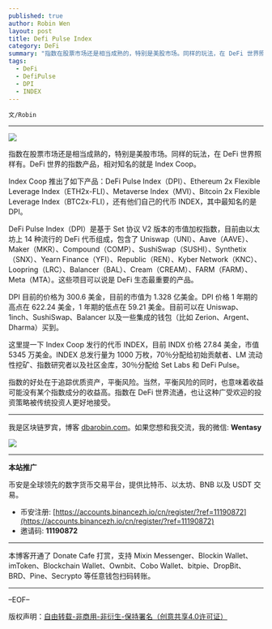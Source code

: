 ```yaml
---
published: true
author: Robin Wen
layout: post
title: Defi Pulse Index
category: DeFi
summary: "指数在股票市场还是相当成熟的，特别是美股市场。同样的玩法，在 DeFi 世界照样有。DeFi 世界的指数产品，相对知名的就是 Index Coop。指数的好处在于追踪优质资产，平衡风险。当然，平衡风险的同时，也意味着收益可能没有某个指数成分的收益高。指数在 DeFi 世界流通，也让这种广受欢迎的投资策略被传统投资人更好地接受。"
tags:
  - DeFi
  - DefiPulse
  - DPI
  - INDEX
---
```


`文/Robin`

***

![](https://cdn.dbarobin.com/iplur0o.png)

指数在股票市场还是相当成熟的，特别是美股市场。同样的玩法，在 DeFi 世界照样有。DeFi 世界的指数产品，相对知名的就是 Index Coop。

Index Coop 推出了如下产品：DeFi Pulse Index（DPI）、Ethereum 2x Flexible Leverage Index（ETH2x-FLI）、Metaverse Index（MVI）、Bitcoin 2x Flexible Leverage Index（BTC2x-FLI），还有他们自己的代币 INDEX，其中最知名的是 DPI。

DeFi Pulse Index（DPI）是基于 Set 协议 V2 版本的市值加权指数，目前由以太坊上 14 种流行的 DeFi 代币组成，包含了 Uniswap（UNI）、Aave（AAVE）、Maker（MKR）、Compound（COMP）、SushiSwap（SUSHI）、Synthetix（SNX）、Yearn Finance（YFI）、Republic（REN）、Kyber Network（KNC）、Loopring（LRC）、Balancer（BAL）、Cream（CREAM）、FARM（FARM）、Meta（MTA）。这些项目可以说是 DeFi 生态最重要的产品。

DPI 目前的价格为 300.6 美金，目前的市值为 1.328 亿美金。DPI 价格 1 年期的高点在 622.24 美金，1 年期的低点在 59.21 美金。目前可以在 Uniswap、1inch、SushiSwap、Balancer 以及一些集成的钱包（比如 Zerion、Argent、Dharma）买到。

这里提一下 Index Coop 发行的代币 INDEX，目前 INDX 价格 27.84 美金，市值 5345 万美金。INDEX 总发行量为 1000 万枚，70％分配给初始贡献者、LM 流动性挖矿、指数研究者以及社区金库，30％分配给 Set Labs 和 DeFi Pulse。

指数的好处在于追踪优质资产，平衡风险。当然，平衡风险的同时，也意味着收益可能没有某个指数成分的收益高。指数在 DeFi 世界流通，也让这种广受欢迎的投资策略被传统投资人更好地接受。

***

我是区块链罗宾，博客 [dbarobin.com](https://dbarobin.com/)。如果您想和我交流，我的微信: **Wentasy**

![](https://cdn.dbarobin.com/v4yywe2.png)

***

**本站推广**

币安是全球领先的数字货币交易平台，提供比特币、以太坊、BNB 以及 USDT 交易。

* 币安注册: [https://accounts.binancezh.io/cn/register/?ref=11190872](https://accounts.binancezh.io/cn/register/?ref=11190872)
* 邀请码: **11190872**

***

本博客开通了 Donate Cafe 打赏，支持 Mixin Messenger、Blockin Wallet、imToken、Blockchain Wallet、Ownbit、Cobo Wallet、bitpie、DropBit、BRD、Pine、Secrypto 等任意钱包扫码转账。

<center>
    <div class="--donate-button"
         data-button-id="f8b9df0d-af9a-460d-8258-d3f435445075"
    ></div>
</center>

***

–EOF–

版权声明：[自由转载-非商用-非衍生-保持署名（创意共享4.0许可证）](http://creativecommons.org/licenses/by-nc-nd/4.0/deed.zh)
